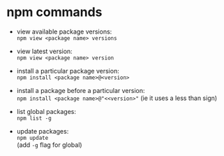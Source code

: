 # npm commands #
- view available package versions:  
`npm view <package name> versions`

- view latest version:  
`npm view <package name> version`

- install a particular package version:  
`npm install <package name>@<version>`

- install a package before a particular version:  
`npm install <package name>@"<<version>"` (ie it uses a less than sign)

- list global packages:  
`npm list -g`

- update packages:  
`npm update`  
(add `-g` flag for global)